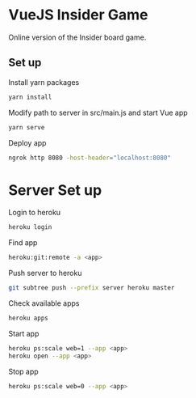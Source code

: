 # VueJS Insider Game
Online version of the Insider board game.

## Set up
Install yarn packages
```bash
yarn install
```
Modify path to server in src/main.js and start Vue app
```bash
yarn serve
```
Deploy app 
```bash
ngrok http 8080 -host-header="localhost:8080"
```

# Server Set up
Login to heroku
```bash
heroku login
```
Find app
```bash
heroku:git:remote -a <app>
```
Push server to heroku
```bash
git subtree push --prefix server heroku master
```
Check available apps
```bash
heroku apps
```
Start app
```bash
heroku ps:scale web=1 --app <app>
heroku open --app <app>
```
Stop app
```bash
heroku ps:scale web=0 --app <app>
```
